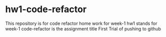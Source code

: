 # hw1-code-refactor
This repository is for code refactor home work for week-1
hw1 stands for week-1
code-refactor is the assignment title
First Trial of pushing to github
